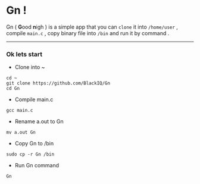 # Gn !

Gn ( **G**ood **n**igh ) is a simple app that you can `clone` it into `/home/user` , compile `main.c` , copy binary file into `/bin` and run it by command .

<hr>

### Ok lets start

- Clone into ~
```commandline
cd ~
git clone https://github.com/BlackIQ/Gn
cd Gn
```

- Compile main.c
```commandline
gcc main.c
```

- Rename a.out to Gn
```commandline
mv a.out Gn
```

- Copy Gn to /bin
```commandline
sudo cp -r Gn /bin
```
- Run Gn command
```commandline
Gn
```